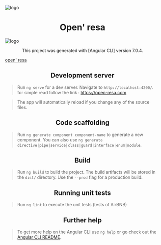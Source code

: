 
![logo](https://zupimages.net/up/19/18/68hv.png)



# <center> Open' resa</center>

![logo](https://zupimages.net/up/19/18/p632.png)

 <center>This project was generated with [Angular CLI] version 7.0.4.</center>
 
[open' resa](https://open-resa.com/)


 ## <center> Development server</center>

> Run `ng serve` for a dev server. Navigate to `http://localhost:4200/`. for simple read follow the link : https://open-resa.com.

> The app will automatically reload if you change any of the source files.


##  <center>Code scaffolding</center>

> Run `ng generate component component-name` to generate a new component. You can also use `ng generate directive|pipe|service|class|guard|interface|enum|module`.

## <center>Build</center>

> Run `ng build` to build the project. The build artifacts will be stored in the `dist/` directory. Use the `--prod` flag for a production build.

##  <center>Running unit tests</center>

> Run `ng lint` to execute the unit tests (tests of AirBNB)


## <center> Further help</center>

> To get more help on the Angular CLI use `ng help` or go check out the [Angular CLI README](https://github.com/angular/angular-cli/blob/master/README.md).
